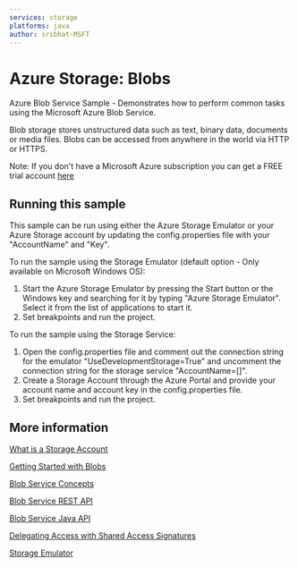 ```yaml
---
services: storage
platforms: java
author: sribhat-MSFT
---
```


# Azure Storage: Blobs

Azure Blob Service Sample - Demonstrates how to perform common tasks using the Microsoft Azure Blob Service.

Blob storage stores unstructured data such as text, binary data, documents or media files. Blobs can be accessed from anywhere in the world via HTTP or HTTPS.

Note: If you don't have a Microsoft Azure subscription you can get a FREE trial account [here](http://go.microsoft.com/fwlink/?LinkId=330212)

## Running this sample

This sample can be run using either the Azure Storage Emulator or your Azure Storage account by updating the config.properties file with your "AccountName" and "Key".

To run the sample using the Storage Emulator (default option - Only available on Microsoft Windows OS):

1. Start the Azure Storage Emulator by pressing the Start button or the Windows key and searching for it by typing "Azure Storage Emulator". Select it from the list of applications to start it.
2.  Set breakpoints and run the project.

To run the sample using the Storage Service:

1. Open the config.properties file and comment out the connection string for the emulator "UseDevelopmentStorage=True" and uncomment the connection string for the storage service "AccountName=[]".
2. Create a Storage Account through the Azure Portal and provide your account name and account key in the config.properties file.
3. Set breakpoints and run the project.

## More information

[What is a Storage Account](http://azure.microsoft.com/en-us/documentation/articles/storage-whatis-account/)

[Getting Started with Blobs](http://azure.microsoft.com/en-us/documentation/articles/storage-java-how-to-use-blob-storage/)

[Blob Service Concepts](http://msdn.microsoft.com/en-us/library/dd179376.aspx)

[Blob Service REST API](http://msdn.microsoft.com/en-us/library/dd135733.aspx)

[Blob Service Java API](http://azure.github.io/azure-storage-java/)

[Delegating Access with Shared Access Signatures](http://azure.microsoft.com/en-us/documentation/articles/storage-dotnet-shared-access-signature-part-1/)

[Storage Emulator](http://azure.microsoft.com/en-us/documentation/articles/storage-use-emulator/)

